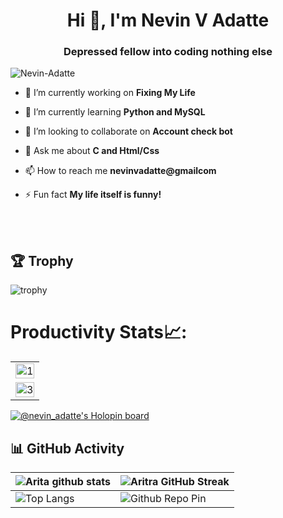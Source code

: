 <h1 align="center">Hi 👋, I'm Nevin V Adatte</h1>

<h3 align="center">Depressed fellow into coding nothing else</h3>

<p align="left"> <img src="https://komarev.com/ghpvc/?username=Nevin-Adatte&label=Profile%20views&color=0e75b6&style=flat" alt="Nevin-Adatte" /> </p>

- 🔭 I’m currently working on **Fixing My Life**

- 🌱 I’m currently learning **Python and MySQL**

- 👯 I’m looking to collaborate on **Account check bot**

- 💬 Ask me about **C and Html/Css**

- 📫 How to reach me **nevinvadatte@gmailcom**

- ⚡ Fun fact **My life itself is funny!**

<br>
<br>

## 🏆 Trophy
![trophy](https://github-profile-trophy.vercel.app/?username=Nevin-Adatte)
# Productivity Stats📈:
<table>
  <tr>
    <td><img src="https://github-profile-summary-cards.vercel.app/api/cards/profile-details?username=Nevin-Adatte&theme=monokai"  display=block width=100% height=auto  alt="1" ></td>
   </tr> 
   <tr>
      <td><img src="https://activity-graph.herokuapp.com/graph?username=Nevin-Adatte&bg_color=1a1b27&color=be90f2&line=638fda&point=35aea1&area=true"  display=block width=100% height=auto alt="3" ></td>
  </td>
  </tr>
</table>

[![@nevin_adatte's Holopin board](https://holopin.me/nevin_adatte)](https://holopin.io/@nevin_adatte)
## 📊 GitHub Activity
| ![Arita github stats](https://github-readme-stats.vercel.app/api?username=Nevin-Adatte&show_icons=true&theme=radical)             | ![Aritra GitHub Streak](https://github-readme-streak-stats.herokuapp.com/?user=Nevin-Adatte&theme=radical)                                                                                                           |
| --------------------------------------------------------------------------------------------------------------------------------- | ----------------------------------------------------------------------------------------------------------------------------------------------------------------------------------------------------------------- |
| ![Top Langs](https://github-readme-stats.vercel.app/api/top-langs/?username=Nevin-Adatte&langs_count=8&theme=radical&layout=compact) | ![Github Repo Pin](https://github-readme-stats.vercel.app/api/pin/?username=Nevin-Adatte&repo=Portfolio&cache_seconds=86400&theme=radical) |

<br>

